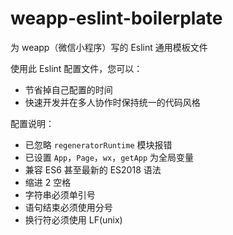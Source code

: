 # weapp-eslint-boilerplate

为 weapp（微信小程序）写的 Eslint 通用模板文件

使用此 Eslint 配置文件，您可以：

* 节省掉自己配置的时间
* 快速开发并在多人协作时保持统一的代码风格

配置说明：

* 已忽略 `regeneratorRuntime` 模块报错
* 已设置 `App`，`Page`，`wx`，`getApp` 为全局变量
* 兼容 ES6 甚至最新的 ES2018 语法
* 缩进 2 空格
* 字符串必须单引号
* 语句结束必须使用分号
* 换行符必须使用 LF(unix)
